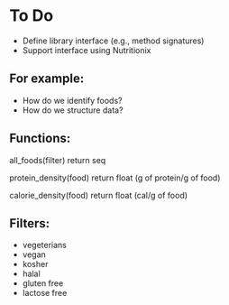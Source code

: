 # To Do

* Define library interface (e.g., method signatures)
* Support interface using Nutritionix

## For example:

* How do we identify foods?
* How do we structure data?

## Functions:

all_foods(filter) 
        return seq

protein_density(food)
        return float (g of protein/g of food)

calorie_density(food)
        return float (cal/g of food)

## Filters:

* vegeterians
* vegan
* kosher
* halal
* gluten free
* lactose free
